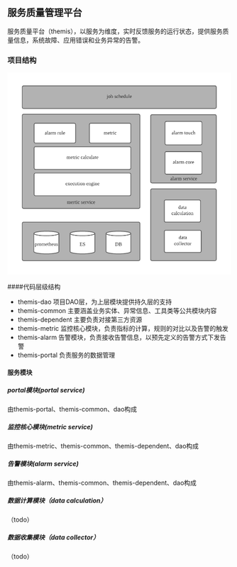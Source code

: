 ## 服务质量管理平台

服务质量平台（themis），以服务为维度，实时反馈服务的运行状态，提供服务质量信息，系统故障、应用错误和业务异常的告警。


### 项目结构
![project](./doc/themis.png)

####代码层级结构
* themis-dao 项目DAO层，为上层模块提供持久层的支持 
* themis-common 主要涵盖业务实体、异常信息、工具类等公共模块内容
* themis-dependent 主要负责对接第三方资源
* themis-metric 监控核心模块，负责指标的计算，规则的对比以及告警的触发
* themis-alarm 告警模块，负责接收告警信息，以预先定义的告警方式下发告警
* themis-portal 负责服务的数据管理

#### 服务模块

##### portal模块(portal service)
由themis-portal、themis-common、dao构成
##### 监控核心模块(metric service)
由themis-metric、themis-common、themis-dependent、dao构成
##### 告警模块(alarm service)
由themis-alarm、themis-common、themis-dependent、dao构成
##### 数据计算模块（data calculation）
（todo）
##### 数据收集模块（data collector）
（todo）